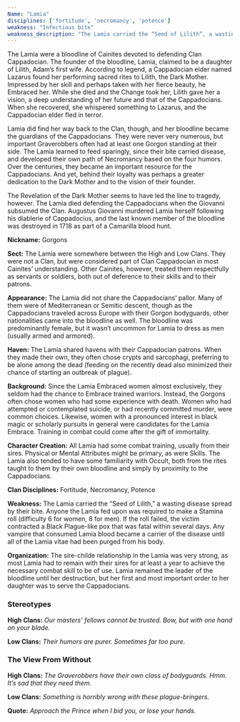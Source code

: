```yaml
---
Name: "Lamia"
disciplines: ['fortitude', 'necromancy', 'potence']
weakness: "Infectious bite"
weakness_description: "The Lamia carried the “Seed of Lilith”, a wasting disease spread by their bite. Anyone the Lamia fed upon was required to make a Stamina roll (difficulty 6 for women, 8 for men). If the roll failed, the victim contracted a Black Plague-like pox that was fatal within several days. Any vampire that consumed Lamia blood became a carrier of the disease until all of the Lamia vitae had been purged from his body."
---
```


<p>The Lamia were a bloodline of Cainites devoted to defending Clan Cappadocian. The founder of the bloodline, Lamia, claimed to be a daughter of Lilith, Adam’s first wife. According to legend, a Cappadocian elder named Lazarus found her performing sacred rites to Lilith, the Dark Mother. Impressed by her skill and perhaps taken with her fierce beauty, he Embraced her. While she died and the Change took her, Lilith gave her a vision, a deep understanding of her future and that of the Cappadocians. When she recovered, she whispered something to Lazarus, and the Cappadocian elder fled in terror.</p><p>Lamia did find her way back to the Clan, though, and her bloodline became the guardians of the Cappadocians. They were never very numerous, but important Graverobbers often had at least one Gorgon standing at their side. The Lamia learned to feed sparingly, since their bite carried disease, and developed their own path of Necromancy based on the four humors. Over the centuries, they became an important resource for the Cappadocians. And yet, behind their loyalty was perhaps a greater dedication to the Dark Mother and to the vision of their founder.</p><p>The Revelation of the Dark Mother seems to have led the line to tragedy, however. The Lamia died defending the Cappadocians when the Giovanni subsumed the Clan. Augustus Giovanni murdered Lamia herself following his diablerie of Cappadocius, and the last known member of the bloodline was destroyed in 1718 as part of a Camarilla blood hunt.</p><p><b>Nickname:</b> Gorgons</p><p><b>Sect:</b> The Lamia were somewhere between the High and Low Clans. They were not a Clan, but were considered part of Clan Cappadocian in most Cainites’ understanding. Other Cainites, however, treated them respectfully as servants or soldiers, both out of deference to their skills and to their patrons.</p><p><b>Appearance:</b> The Lamia did not share the Cappadocians’ pallor. Many of them were of Mediterranean or Semitic descent, though as the Cappadocians traveled across Europe with their Gorgon bodyguards, other nationalities came into the bloodline as well. The bloodline was predominantly female, but it wasn’t uncommon for Lamia to dress as men (usually armed and armored).</p><p><b>Haven:</b> The Lamia shared havens with their Cappadocian patrons. When they made their own, they often chose crypts and sarcophagi, preferring to be alone among the dead (feeding on the recently dead also minimized their chance of starting an outbreak of plague).</p><p><b>Background:</b> Since the Lamia Embraced women almost exclusively, they seldom had the chance to Embrace trained warriors. Instead, the Gorgons often chose women who had some experience with death. Women who had attempted or contemplated suicide, or had recently committed murder, were common choices. Likewise, women with a pronounced interest in black magic or scholarly pursuits in general were candidates for the Lamia Embrace. Training in combat could come after the gift of immortality.</p><p><b>Character Creation:</b> All Lamia had some combat training, usually from their sires. Physical or Mental Attributes might be primary, as were Skills. The Lamia also tended to have some familiarity with Occult, both from the rites taught to them by their own bloodline and simply by proximity to the Cappadocians.</p><p><b>Clan Disciplines:</b> Fortitude, Necromancy, Potence</p><p><b>Weakness:</b> The Lamia carried the “Seed of Lilith,” a wasting disease spread by their bite. Anyone the Lamia fed upon was required to make a Stamina roll (difficulty 6 for women, 8 for men). If the roll failed, the victim contracted a Black Plague-like pox that was fatal within several days. Any vampire that consumed Lamia blood became a carrier of the disease until all of the Lamia vitae had been purged from his body.</p><p><b>Organization:</b> The sire-childe relationship in the Lamia was very strong, as most Lamia had to remain with their sires for at least a year to achieve the necessary combat skill to be of use. Lamia remained the leader of the bloodline until her destruction, but her first and most important order to her daughter was to serve the Cappadocians.</p><div class=ttlStereo><h3>Stereotypes</h3><p><b>High Clans:</b> <i>Our masters’ fellows cannot be trusted. Bow, but with one hand on your blade.</i></p><p><b>Low Clans:</b> <i>Their humors are purer. Sometimes far too pure.</i></p></div><div class=ttlStereo><h3>The View From Without</h3><p><b>High Clans:</b> <i>The Graverobbers have their own class of bodyguards. Hmm. It’s sad that they need them.</i></p><p><b>Low Clans:</b> <i>Something is horribly wrong with these plague-bringers.</i></p></div><p class=ttlQuote><b>Quote:</b> <i>Approach the Prince when I bid you, or lose your hands.</i></p>